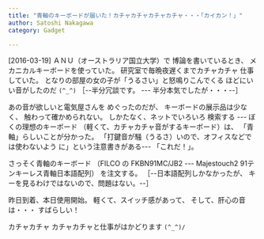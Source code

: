 ```yaml
---
title: "青軸のキーボードが届いた！カチャカチャカチャカチャ・・・「カイカン！」"
author: Satoshi Nakagawa
category: Gadget

---
```


[2016-03-19]  ＡＮＵ（オーストラリア国立大学）で
博論を書いているとき、
メカニカルキーボードを使っていた。
研究室で毎晩夜遅くまでカチャカチャ
仕事していた。
となりの部屋の女の子が「うるさい」と怒鳴りこんでくる
ほどにいい音がしたのだ `(^_^)`
［--半分冗談です。
--- 半分本気でしたが・・・--］

 あの音が欲しいと電気屋さんを
めぐったのだが、
キーボードの展示品は少なく、
触わって確かめられない。
しかたなく、ネットでいろいろ
検索する ---
ぼくの理想のキーボード
（軽くて、カチャカチャ音がするキーボード）は、
「青軸」らしいことが分かった。
「打鍵音が騒（うるさ）いので、オフィスなどでは使わないよう
に」という注意書きがある---
「これだ！」。

 さっそく青軸のキーボード
（FILCO の FKBN91MC/JB2
--- Majestouch2 91テンキーレス青軸日本語配列）
を注文する。
［--日本語配列しかなかったが、
キーを見るわけではないので、問題はない。--］

 昨日到着、本日使用開始。
軽くて、スイッチ感があって、
そして、肝心の音は・・・
すばらしい！

 カチャカチャ 
カチャカチャと仕事がはかどります `(^_^)/`

